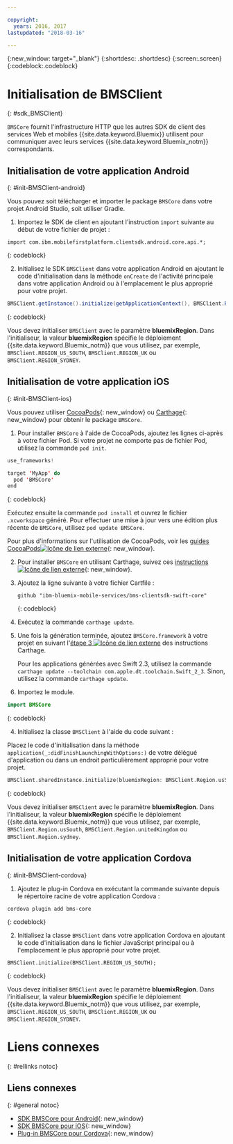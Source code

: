 ```yaml
---

copyright:
  years: 2016, 2017
lastupdated: "2018-03-16"

---
```

{:new_window: target="_blank"}
{:shortdesc: .shortdesc}
{:screen:.screen}
{:codeblock:.codeblock}

# Initialisation de BMSClient
{: #sdk_BMSClient}

`BMSCore` fournit l'infrastructure HTTP que les autres SDK de client des services Web et mobiles {{site.data.keyword.Bluemix}} utilisent pour communiquer avec leurs services {{site.data.keyword.Bluemix_notm}} correspondants.


## Initialisation de votre application Android
{: #init-BMSClient-android}

Vous pouvez soit télécharger et importer le package `BMSCore` dans votre projet Android Studio, soit utiliser Gradle.

1. Importez le SDK de client en ajoutant l'instruction `import` suivante au début de votre fichier de projet :

  ```
  import com.ibm.mobilefirstplatform.clientsdk.android.core.api.*;
  ```
  {: codeblock}

2. Initialisez le SDK `BMSClient` dans votre application Android en ajoutant le code d'initialisation dans la méthode
`onCreate` de l'activité principale dans votre application Android ou à l'emplacement le plus approprié pour votre projet.

  ```Java
  BMSClient.getInstance().initialize(getApplicationContext(), BMSClient.REGION_US_SOUTH); // Make sure that you point to your region
  ```
  {: codeblock}

  Vous devez initialiser `BMSClient` avec le paramètre **bluemixRegion**. Dans l'initialiseur, la valeur **bluemixRegion** spécifie le déploiement {{site.data.keyword.Bluemix_notm}} que vous utilisez, par exemple, `BMSClient.REGION_US_SOUTH`, `BMSClient.REGION_UK` ou `BMSClient.REGION_SYDNEY`.


## Initialisation de votre application iOS
{: #init-BMSClient-ios}

Vous pouvez utiliser [CocoaPods](https://cocoapods.org){: new_window} ou [Carthage](https://github.com/Carthage/Carthage){: new_window} pour obtenir le package `BMSCore`. 

1. Pour installer `BMSCore` à l'aide de CocoaPods, ajoutez les lignes ci-après à votre fichier Pod. Si votre projet ne comporte pas de fichier Pod, utilisez la commande `pod init`. 

  ```Swift
  use_frameworks!

  target 'MyApp' do
    pod 'BMSCore'
  end
  ```
  {: codeblock}

  Exécutez ensuite la commande `pod install` et ouvrez le fichier `.xcworkspace` généré. Pour effectuer une mise à jour vers une édition plus récente de `BMSCore`, utilisez `pod update BMSCore`.

  Pour plus d'informations sur l'utilisation de CocoaPods, voir les [guides CocoaPods![Icône de lien externe](../../icons/launch-glyph.svg "Icône de lien externe")](https://guides.cocoapods.org/using/index.html){: new_window}.

2. Pour installer `BMSCore` en utilisant Carthage, suivez ces [instructions ![Icône de lien externe](../../icons/launch-glyph.svg "Icône de lien externe")](https://github.com/Carthage/Carthage#getting-started){: new_window}.

  1. Ajoutez la ligne suivante à votre fichier Cartfile :

      ```
      github "ibm-bluemix-mobile-services/bms-clientsdk-swift-core"
      ```
      {: codeblock}

  2. Exécutez la commande `carthage update`. 

  3. Une fois la génération terminée, ajoutez `BMSCore.framework` à votre projet en suivant l'[étape 3 ![Icône de lien externe](../../icons/launch-glyph.svg "Icône de lien externe")](https://github.com/Carthage/Carthage#getting-started) des instructions Carthage.

      Pour les applications générées avec Swift 2.3, utilisez la commande `carthage update --toolchain com.apple.dt.toolchain.Swift_2_3`. Sinon, utilisez la commande `carthage update`. 

3. Importez le module.

  ```Swift
  import BMSCore
  ```
  {: codeblock}

4. Initialisez la classe `BMSClient` à l'aide du code suivant :

  Placez le code d'initialisation dans la méthode `application(_:didFinishLaunchingWithOptions:)` de votre délégué d'application ou dans un endroit particulièrement approprié pour votre projet. 

  ```Swift
  BMSClient.sharedInstance.initialize(bluemixRegion: BMSClient.Region.usSouth) // Make sure that you point to your region
  ```
  {: codeblock}

  Vous devez initialiser `BMSClient` avec le paramètre **bluemixRegion**. Dans l'initialiseur, la valeur **bluemixRegion** spécifie le déploiement {{site.data.keyword.Bluemix_notm}} que vous utilisez, par exemple, `BMSClient.Region.usSouth`, `BMSClient.Region.unitedKingdom` ou `BMSClient.Region.sydney`.


## Initialisation de votre application Cordova
{: #init-BMSClient-cordova}

1. Ajoutez le plug-in Cordova en exécutant la commande suivante depuis le répertoire racine de votre application Cordova :

  ```
  cordova plugin add bms-core
  ```
  {: codeblock}

2. Initialisez la classe `BMSClient` dans votre application Cordova en ajoutant le code d'initialisation
dans le fichier JavaScript principal ou à l'emplacement le plus approprié pour votre projet.

  ```
  BMSClient.initialize(BMSClient.REGION_US_SOUTH);
  ```
  {: codeblock}

  Vous devez initialiser `BMSClient` avec le paramètre **bluemixRegion**. Dans l'initialiseur, la valeur **bluemixRegion** spécifie le déploiement {{site.data.keyword.Bluemix_notm}} que vous utilisez, par exemple, `BMSClient.REGION_US_SOUTH`, `BMSClient.REGION_UK` ou `BMSClient.REGION_SYDNEY`.


# Liens connexes
{: #rellinks notoc}

## Liens connexes
{: #general notoc}

* [SDK BMSCore pour Android](https://github.com/ibm-bluemix-mobile-services/bms-clientsdk-android-core){: new_window}
* [SDK BMSCore pour iOS](https://github.com/ibm-bluemix-mobile-services/bms-clientsdk-swift-core){: new_window}
* [Plug-in BMSCore pour Cordova](https://github.com/ibm-bluemix-mobile-services/bms-clientsdk-cordova-plugin-core){: new_window}
